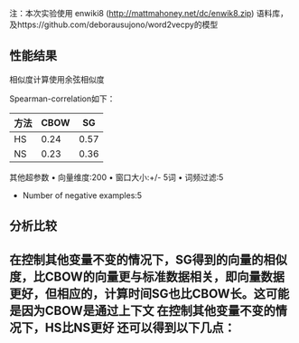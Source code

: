 注：本次实验使用 enwiki8 (http://mattmahoney.net/dc/enwik8.zip) 语料库，及https://github.com/deborausujono/word2vecpy的模型
## 性能结果
相似度计算使用余弦相似度

Spearman-correlation如下：

| 方法  | CBOW | SG   |
| --- | ---- | ---- |
| HS  | 0.24 | 0.57 |
| NS  | 0.23 | 0.36 |
其他超参数
• 向量维度:200
• 窗口大小:+/- 5词
• 词频过滤:5
- Number of negative examples:5
## 分析比较
在控制其他变量不变的情况下，SG得到的向量的相似度，比CBOW的向量更与标准数据相关，即向量数据更好，但相应的，计算时间SG也比CBOW长。这可能是因为CBOW是通过上下文
在控制其他变量不变的情况下，HS比NS更好
还可以得到以下几点：
- 


